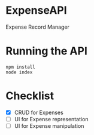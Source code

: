 # ExpenseAPI
Expense Record Manager


# Running the API
```
npm install
node index
```

# Checklist
- [x] CRUD for Expenses
- [ ] UI for Expense representation
- [ ] UI for Expense manipulation
